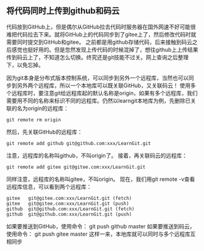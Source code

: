 ## 将代码同时上传到github和码云

代码放到GitHub上，但是偶尔从GitHub拉去代码时服务器在国外网速不好可能很难把代码拉去下来。就将GitHub上的代码同步到了gitee上了，然后修改代码时就需要同时提交到GitHub和gitee。
之前都是用github存储代码，后来接触到码云之后感觉也挺好用的。但是忽然发现上传代码的时候混掉了，想往github上上传结果传到码云上了，不知道怎么切换。终究还是git技能不过关。网上查询之后整理下，以免忘掉。

因为git本身是分布式版本控制系统，可以同步到另外一个远程库，当然也可以同步到另外两个远程库，所以一个本地库可以既关联GitHub，又关联码云！
使用多个远程库时，要注意git给远程库起的默认名称是origin，如果有多个远程库，我们需要用不同的名称来标识不同的远程库。仍然以learngit本地库为例，先删除已关联的名为origin的远程库：
```gitexclude
git remote rm origin
```
然后，先关联GitHub的远程库：
```gitexclude
git remote add github git@github.com:xxx/LearnGit.git
```
注意，远程库的名称叫github，不叫origin了。
接着，再关联码云的远程库：
```gitexclude
git remote add gitee git@gitee.com:xxx/LearnGit.git
```
同样注意，远程库的名称叫gitee，不叫origin。
现在，我们用git remote -v查看远程库信息，可以看到两个远程库：
```gitexclude
gitee   git@gitee.com:xxx/LearnGit.git (fetch)
gitee   git@gitee.com:xxx/LearnGit.git (push)
github  git@github.com:xxx/LearnGit.git (fetch)
github  git@github.com:xxx/LearnGit.git (push)
```
如果要推送到GitHub，使用命令：
git push github master
如果要推送到码云，使用命令：
git push gitee master
这样一来，本地库就可以同时与多个远程库互相同步